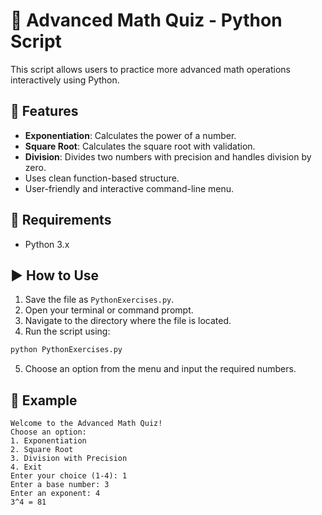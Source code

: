 # 📐 Advanced Math Quiz - Python Script

This script allows users to practice more advanced math operations interactively using Python.

## 🔧 Features

- **Exponentiation**: Calculates the power of a number.
- **Square Root**: Calculates the square root with validation.
- **Division**: Divides two numbers with precision and handles division by zero.
- Uses clean function-based structure.
- User-friendly and interactive command-line menu.

## 📌 Requirements

- Python 3.x

## ▶️ How to Use

1. Save the file as `PythonExercises.py`.
2. Open your terminal or command prompt.
3. Navigate to the directory where the file is located.
4. Run the script using:

```bash
python PythonExercises.py
```

5. Choose an option from the menu and input the required numbers.

## 🧠 Example

```
Welcome to the Advanced Math Quiz!
Choose an option:
1. Exponentiation
2. Square Root
3. Division with Precision
4. Exit
Enter your choice (1-4): 1
Enter a base number: 3
Enter an exponent: 4
3^4 = 81
```
